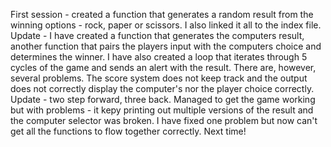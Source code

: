 First session - created a function that generates a random result from the winning options - rock, paper or scissors. I also linked it all to the index file.
Update - I have created a function that generates the computers result, another function that pairs the players input with the computers choice and determines the winner. I have also created a loop that iterates through 5 cycles of the game and sends an alert with the result. There are, however, several problems. The score system does not keep track and the output does not correctly display the computer's nor the player choice correctly. 
Update - two step forward, three back. Managed to get the game working but with problems - it kepy printing out multiple versions of the result and the computer selector was broken. I have fixed one problem but now can't get all the functions to flow together correctly. Next time!
